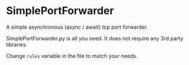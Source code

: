 # SimplePortForwarder
A simple asynchronous (async / await) tcp port forwarder.

SimplePortForwarder.py is all you need. It does not require any 3rd party libraries.

Change `rules` variable in the file to match your needs.
